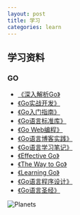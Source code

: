 ```yaml
---
layout: post
title: 学习
categories: learn
---
```


## 学习资料

### GO

* [《深入解析Go》]()
* [《Go实战开发》]()
* [《Go入门指南》]()
* [《Go语言标准库》]()
* [《Go Web编程》]()
* [《Go语言博客实践》]()
* [《Go语言学习笔记》]()
* [《Effective Go》]()
* [《The Way to Go》]()
* [《Learning Go》]()
* [《Go语言程序设计》]()
* [《Go语言圣经》]()

<img src="https://gf.cdn.johng.cn/images/arch.png" alt="Planets" usemap="#planetmap">

<map name="planetmap">
  <area shape="rect" coords="0,0,82,126" href="http://www.baidu.com" alt="baidu">
  <area shape="circle" coords="90,58,3" href="mercur.htm" alt="Mercury">
  <area shape="circle" coords="124,58,8" href="venus.htm" alt="Venus">
</map>
